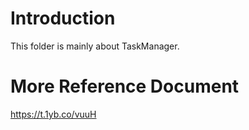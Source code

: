 # Introduction
This folder is mainly about TaskManager.

# More Reference Document
https://t.1yb.co/vuuH
